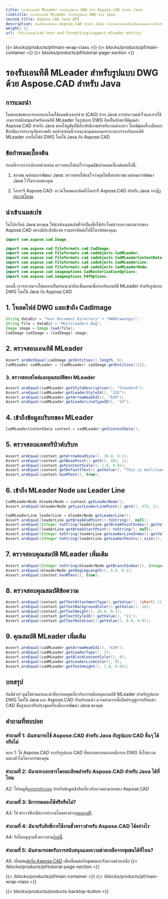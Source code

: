 ```yaml
---
title: รองรับเอนทิตี MLeader สำหรับรูปแบบ DWG ด้วย Aspose.CAD สำหรับ Java
linktitle: รองรับเอนทิตี MLeader สำหรับรูปแบบ DWG ด้วย Java
second_title: Aspose.CAD Java API
description: ปลดล็อกพลังของ Aspose.CAD สำหรับ Java ด้วยบทช่วยสอนทีละขั้นตอนของเราเกี่ยวกับการสนับสนุนเอนทิตี MLeader ในรูปแบบ DWG
weight: 12
url: /th/java/cad-text-and-formatting/support-mleader-entity/
---
```


{{< blocks/products/pf/main-wrap-class >}}
{{< blocks/products/pf/main-container >}}
{{< blocks/products/pf/tutorial-page-section >}}

# รองรับเอนทิตี MLeader สำหรับรูปแบบ DWG ด้วย Aspose.CAD สำหรับ Java

## การแนะนำ

ในขอบเขตของการออกแบบโดยใช้คอมพิวเตอร์ช่วย (CAD) ด้วย Java การทำความเข้าใจและการใช้งานการสนับสนุนสำหรับเอนทิตี MLeader ในรูปแบบ DWG ถือเป็นทักษะที่มีคุณค่า Aspose.CAD สำหรับ Java มอบโซลูชันที่มีประสิทธิภาพสำหรับงานดังกล่าว โดยมีชุดเครื่องมือและฟังก์ชันการทำงานอันทรงพลัง บทช่วยสอนนี้จะแนะนำคุณตลอดกระบวนการรองรับเอนทิตี MLeader ภายในไฟล์ DWG โดยใช้ Java กับ Aspose.CAD

## ข้อกำหนดเบื้องต้น

ก่อนที่เราจะเจาะลึกบทช่วยสอน ตรวจสอบให้แน่ใจว่าคุณมีข้อกำหนดเบื้องต้นต่อไปนี้:

1. สภาพแวดล้อมการพัฒนา Java: ตรวจสอบให้แน่ใจว่าคุณได้ตั้งค่าสภาพแวดล้อมการพัฒนา Java ไว้ในระบบของคุณ

2.  ไลบรารี Aspose.CAD: ดาวน์โหลดและติดตั้งไลบรารี Aspose.CAD สำหรับ Java จาก[ลิ้งค์ดาวน์โหลด](https://releases.aspose.com/cad/java/).

## นำเข้าเนมสเปซ

ในโปรเจ็กต์ Java ของคุณ ให้นำเข้าเนมสเปซที่จำเป็นเพื่อใช้ประโยชน์จากความสามารถของ Aspose.CAD อย่างมีประสิทธิภาพ รวมบรรทัดต่อไปนี้ในรหัสของคุณ:

```java
import com.aspose.cad.Image;

import com.aspose.cad.fileformats.cad.CadImage;
import com.aspose.cad.fileformats.cad.cadobjects.CadMLeader;
import com.aspose.cad.fileformats.cad.cadobjects.CadMLeaderContextData;
import com.aspose.cad.fileformats.cad.cadobjects.CadMLeaderLine;
import com.aspose.cad.fileformats.cad.cadobjects.CadMLeaderNode;
import com.aspose.cad.imageoptions.CadRasterizationOptions;
import com.aspose.cad.imageoptions.PdfOptions;

```

ตอนนี้ เราจะแจกแจงโค้ดออกเป็นคำแนะนำทีละขั้นตอนเพื่อรองรับเอนทิตี MLeader สำหรับรูปแบบ DWG โดยใช้ Java กับ Aspose.CAD

## 1. โหลดไฟล์ DWG และเข้าถึง CadImage

```java
String dataDir = "Your Document Directory" + "DWGDrawings/";
String file = dataDir + "Multileaders.dwg";
Image image = Image.load(file);
CadImage cadImage = (CadImage) image;
```

## 2. ตรวจสอบเอนทิตี MLeader

```java
Assert.areNotEqual(cadImage.getEntities().length, 0);
CadMLeader cadMLeader = (CadMLeader) cadImage.getEntities()[2];
```

### 3. ตรวจสอบสไตล์และคุณสมบัติของ MLeader

```java
Assert.areEqual(cadMLeader.getStyleDescription(), "Standard");
Assert.areEqual(cadMLeader.getLeaderStyleId(), "12E");
Assert.areEqual(cadMLeader.getArrowHeadId1(), "639");
Assert.areEqual(cadMLeader.getLeaderLineTypeID(), "14");
```

## 4. เข้าถึงข้อมูลบริบทของ MLeader

```java
CadMLeaderContextData context = cadMLeader.getContextData();
```

## 5. ตรวจสอบแอตทริบิวต์บริบท

```java
Assert.areEqual(context.getArrowHeadSize(), 30.0, 0.1);
Assert.areEqual(context.getBasePoint().getX(), 481, 1);
Assert.areEqual(context.getContentScale(), 1.0, 0.01);
Assert.areEqual(context.getDefaultText().getValue(), "This is multileader with huge text\\P{\\H1.5x;6666666666666666666666666666\\P}bbbbbbbbbbbbbbbbbbbbbbbbbbbbbbbbbbb");
Assert.areEqual(context.hasMText(), true);
```

## 6. เข้าถึง MLeader Node และ Leader Line

```java
CadMLeaderNode mleaderNode = context.getLeaderNode();
Assert.areEqual(mleaderNode.getLastLeaderLinePoint().getX(), 473, 1);

CadMLeaderLine leaderLine = mleaderNode.getLeaderLine();
Assert.areEqual(leaderLine.getBreakEndPoint().toString(), null);
Assert.areEqual(Integer.toString(leaderLine.getBreakPointIndex().getValue()), Integer.toString(0));
Assert.areEqual(leaderLine.getBreakStartPoint().toString(), null);
Assert.areEqual(Integer.toString(leaderLine.getLeaderLineIndex().getValue()), Integer.toString(0));
Assert.areEqual(Integer.toString(leaderLine.getLeaderPoints().size()), Integer.toString(4));
```

## 7. ตรวจสอบคุณสมบัติ MLeader เพิ่มเติม

```java
Assert.areEqual(Integer.toString(mleaderNode.getBranchIndex()), Integer.toString(0));
Assert.areEqual(mleaderNode.getDogLegLength(), 8.0, 0.1);
Assert.areEqual(context.hasMText(), true);
```

## 8. ตรวจสอบคุณสมบัติข้อความ

```java
Assert.areEqual(context.getTextAttachmentType().getValue(), (short) 1);
Assert.areEqual(context.getTextBackgroundColor().getValue(), 18);
Assert.areEqual(context.getTextHeight(), 20.0, 0.1);
Assert.areEqual(context.getTextStyleID().getValue(), "11");
Assert.areEqual(context.getTextRotation().getValue(), 0.0, 0.01);
```

## 9. คุณสมบัติ MLeader เพิ่มเติม

```java
Assert.areEqual(cadMLeader.getArrowHeadId1(), "639");
Assert.areEqual(cadMLeader.getLeaderType(), 1);
Assert.areEqual(cadMLeader.getBlockContentColor(), 0);
Assert.areEqual(cadMLeader.getLeaderLineColor(), 0);
Assert.areEqual(cadMLeader.getTextHeight(), 1.0, 0.01);
```

## บทสรุป

ยินดีด้วย! คุณได้อ่านคำแนะนำที่ครอบคลุมเกี่ยวกับการสนับสนุนเอนทิตี MLeader สำหรับรูปแบบ DWG โดยใช้ Java และ Aspose.CAD เรียบร้อยแล้ว ความสามารถนี้เปิดประตูสู่การปรับแต่ง CAD ขั้นสูงและปรับปรุงชุดเครื่องมือการพัฒนา Java ของคุณ

## คำถามที่พบบ่อย

### คำถามที่ 1: ฉันสามารถใช้ Aspose.CAD สำหรับ Java กับรูปแบบ CAD อื่นๆ ได้หรือไม่

ตอบ 1: ใช่ Aspose.CAD รองรับรูปแบบ CAD ที่หลากหลายนอกเหนือจาก DWG ซึ่งให้ความคล่องตัวในโครงการของคุณ

### คำถามที่ 2: ฉันจะหาเอกสารโดยละเอียดสำหรับ Aspose.CAD สำหรับ Java ได้ที่ไหน

 A2: โปรดดูที่[เอกสารประกอบ](https://reference.aspose.com/cad/java/) สำหรับข้อมูลเชิงลึกเกี่ยวกับความสามารถของ Aspose.CAD

### คำถามที่ 3: มีการทดลองใช้ฟรีหรือไม่?

 A3: ใช่ สำรวจฟังก์ชันการทำงานโดยตรงด้วย[ทดลองฟรี](https://releases.aspose.com/).

### คำถามที่ 4: ฉันจะรับสิทธิ์การใช้งานชั่วคราวสำหรับ Aspose.CAD ได้อย่างไร

A4: รับใบอนุญาตชั่วคราวผ่าน[ลิงค์นี้](https://purchase.aspose.com/temporary-license/).

### คำถามที่ 5: ฉันสามารถขอรับการสนับสนุนและความช่วยเหลือจากชุมชนได้ที่ไหน?

A5: เยี่ยมชม[ฟอรั่ม Aspose.CAD](https://forum.aspose.com/c/cad/19) เพื่อเชื่อมต่อกับชุมชนและรับความช่วยเหลือ
{{< /blocks/products/pf/tutorial-page-section >}}

{{< /blocks/products/pf/main-container >}}
{{< /blocks/products/pf/main-wrap-class >}}

{{< blocks/products/products-backtop-button >}}
